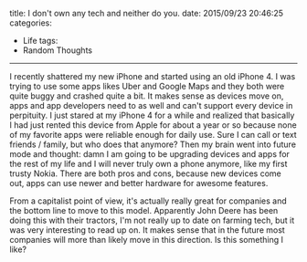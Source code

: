 title: I don't own any tech and neither do you.
date: 2015/09/23 20:46:25
categories:
- Life
tags:
- Random Thoughts
---
I recently shattered my new iPhone and started using an old iPhone 4. I was trying to use some apps likes Uber and Google Maps and they both were quite buggy and crashed quite a bit. It makes sense as devices move on, apps and app developers need to as well and can't support every device in perpituity. I just stared at my iPhone 4 for a while and realized that basically I had just rented this device from Apple for about a year or so because none of my favorite apps were reliable enough for daily use. Sure I can call or text friends / family, but who does that anymore? Then my brain went into future mode and thought: damn I am going to be upgrading devices and apps for the rest of my life and I will never truly own a phone anymore, like my first trusty Nokia. There are both pros and cons, because new devices come out, apps can use newer and better hardware for awesome features. 

From a capitalist point of view, it's actually really great for companies and the bottom line to move to this model. Apparently John Deere has been doing this with their tractors, I'm not really up to date on farming tech, but it was very interesting to read up on. It makes sense that in the future most companies will more than likely move in this direction. Is this something I like?